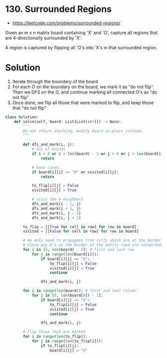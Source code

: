 # 130. Surrounded Regions

- https://leetcode.com/problems/surrounded-regions/

Given an m x n matrix board containing 'X' and 'O', capture all regions that are 4-directionally surrounded by 'X'.

A region is captured by flipping all 'O's into 'X's in that surrounded region.

# Solution

1. Iterate through the boundary of the board
2. For each O on the boundary on the board, we mark it as "do not flip". Then we DFS on the O, and continue marking all connected O's as "do not flip"
3. Once done, we flip all those that were marked to flip, and keep those that "do not flip"

```python
class Solution:
    def solve(self, board: List[List[str]]) -> None:
        """
        Do not return anything, modify board in-place instead.
        """

        def dfs_and_mark(i, j):
            # out of bounds
            if i < 0 or i > len(board) - 1 or j < 0 or j > len(board[i]) - 1:
                return

            # base cases
            if board[i][j] == "X" or visited[i][j]:
                return

            to_flip[i][j] = False
            visited[i][j] = True

            # visit the 4 neighbors
            dfs_and_mark(i - 1, j)
            dfs_and_mark(i + 1, j)
            dfs_and_mark(i, j - 1)
            dfs_and_mark(i, j + 1)

        to_flip = [[True for cell in row] for row in board]
        visited = [[False for cell in row] for row in board]

        # We only need to propagate from cells which are at the border of the matrix
        # Since any O's at the border of the matrix (and are connected) will not be fully surrounded by X's
        for i in [0, len(board) - 1]: # first and last row
            for j in range(len(board[i])):
                if board[i][j] == "X":
                    to_flip[i][j] = False
                    visited[i][j] = True
                    continue

                dfs_and_mark(i, j)

        for i in range(len(board)): # first and last column
            for j in [0, len(board[0]) - 1]:
                if board[i][j] == "X":
                    to_flip[i][j] = False
                    visited[i][j] = True
                    continue

                dfs_and_mark(i, j)

        # Flip those that are marked
        for i in range(len(to_flip)):
            for j in range(len(to_flip[i])):
                if to_flip[i][j]:
                    board[i][j] = "X"
```

